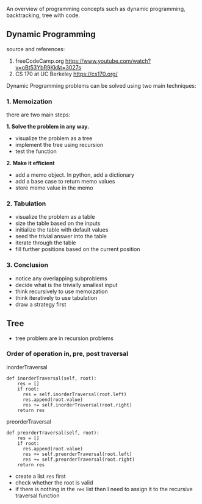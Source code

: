 ﻿An overview of programming concepts such as dynamic programming, backtracking, tree with code.

## Dynamic Programming
source and references:
 1. freeCodeCamp.org https://www.youtube.com/watch?v=oBt53YbR9Kk&t=3027s
 2. CS 170 at UC Berkeley
 https://cs170.org/ 
 
Dynamic Programming problems can be solved using two main techniques:
### 1. Memoization
there are two main steps:

**1. Solve the problem in any way.**
 - visualize the problem as a tree
 - implement the tree using recursion
 - test the function
 
**2. Make it efficient** 
- add a memo object.  In python, add a dictionary
- add a base case to return memo values
- store memo value in the memo

### 2. Tabulation
- visualize the problem as a table
- size the table based on the inputs
- initialize the table with default values
- seed the trivial answer into the table
- iterate through the table
- fill further positions based on the current position

### 3. Conclusion
- notice any overlapping subproblems
- decide what is the trivially smallest input
- think recursively to use memoization
- think iteratively to use tabulation
- draw a strategy first


## Tree
- tree problem are in recursion problems

### Order of operation in, pre, post traversal
inorderTraversal
```
def inorderTraversal(self, root):
    res = []
    if root:
      res = self.inorderTraversal(root.left)
      res.append(root.value)
      res += self.inorderTraversal(root.right)
    return res
```

preorderTraversal
```
def preorderTraversal(self, root):
    res = []
    if root:
      res.append(root.value)
      res += self.preorderTraversal(root.left)
      res += self.preorderTraversal(root.right)
    return res
```

- create a list `res` first
- check whether the root is valid
- if there is nothing in the `res` list then I need to assign it to the recursive traversal function
 
